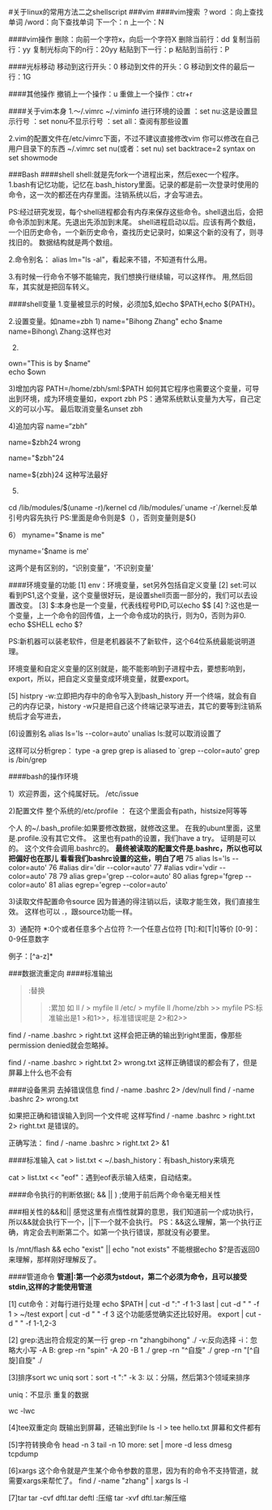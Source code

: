 #关于linux的常用方法二之shellscript
###vim
####vim搜索
？word ：向上查找单词
/word：向下查找单词
下一个：n
上一个：N

####vim操作
删除：向前一个字符x，向后一个字符X
删除当前行：dd
复制当前行：yy    复制光标向下的n行：20yy
粘贴到下一行：p
粘贴到当前行：P

####光标移动
移动到这行开头：0
移动到文件的开头：G
移动到文件的最后一行：1G

####其他操作
撤销上一个操作：u
重做上一个操作：ctr+r

####关于vim本身
1.～/.vimrc  ~/.viminfo
进行环境的设置
：set nu:这是设置显示行号 
：set nonu不显示行号
：set all：查阅有那些设置

2.vim的配置文件在/etc/vimrc下面，不过不建议直接修改vim
你可以修改在自己用户目录下的东西
~/.vimrc
set nu(或者：set nu)
set backtrace=2
syntax on
set showmode

###Bash
####shell
shell:就是先fork一个进程出来，然后exec一个程序。
1.bash有记忆功能，记忆在.bash_history里面。记录的都是前一次登录时使用的命令，这一次的都还在内存里面。注销系统以后，才会写进去。

PS:经过研究发现，每个shell进程都会有内存来保存这些命令。shell退出后，会把命令添加到末尾。先退出先添加到末尾。
shell进程启动以后。应该有两个数组，一个旧历史命令，一个新历史命令，查找历史记录时，如果这个新的没有了，则寻找旧的。
数据结构就是两个数组。

2.命令别名：
alias lm="ls -al"，看起来不错，不知道有什么用。

3.有时候一行命令不够不能输完，我们想换行继续输，可以这样作。
用\,然后回车，其实就是把回车转义。

####shell变量
1.变量被显示的时候，必须加$,如echo $PATH,echo ${PATH}。

2.设置变量。如name=zbh
1)
name="Bihong Zhang"
echo $name
name=Bihong\ Zhang:这样也对

2)
own="This is by $name"			
echo $own

3)增加内容
PATH=/home/zbh/sml:$PATH
如何其它程序也需要这个变量，可导出到环境，成为环境变量如，export zbh
PS：通常系统默认变量为大写，自己定义的可以小写。
最后取消变量名unset zbh

4)追加内容
name=“zbh”

name=$zbh24				wrong

name="$zbh"24

name=${zbh}24	这种写法最好

5)
cd /lib/modules/$(uname -r)/kernel
cd /lib/modules/`uname -r`/kernel:反单引号内容先执行
PS:里面是命令则是$（），否则变量则是${}

6）
myname="$name is me"

myname='$name is me'

这两个是有区别的，“识别变量”，'不识别变量'

####环境变量的功能
[1]
env：环境变量，set另外包括自定义变量
[2]
set:可以看到PS1,这个变量，这个变量很好玩，是设置shell页面一部分的，我们可以去设置改变。
[3]
$$:$本身也是一个变量，代表线程号PID,可以echo $$
[4]
?:这也是一个变量，上一个命令的回传值，上一个命令成功的执行，则为0，否则为非0.   echo $SHELL echo $?

PS:新机器可以装老软件，但是老机器装不了新软件，这个64位系统最能说明道理。

环境变量和自定义变量的区别就是，能不能影响到子进程中去，要想影响到，export，所以，把自定义变量变成环境变量，就要export。

[5]
histpry -w:立即把内存中的命令写入到bash_history
开一个终端，就会有自己的内存记录，history -w只是把自己这个终端记录写进去，其它的要等到注销系统后才会写进去，

[6]设置别名
alias ls='ls --color=auto'
unalias ls:就可以取消设置了

这样可以分析grep：
type -a grep
grep is aliased to `grep --color=auto'
grep is /bin/grep

####bash的操作环境

1）欢迎界面，这个纯属好玩。
/etc/issue

2)配置文件
整个系统的/etc/profile ：
在这个里面会有path，histsize阿等等

个人 的~/.bash_profile:如果要修改数据，就修改这里。
在我的ubunt里面，这里是.profile.没有其它文件。
这里也有path的设置，我们have a try。
证明是可以的。
这个文件会调用.bashrc的。
**最终被读取的配置文件是.bashrc，所以也可以把偏好也在那儿**
**看看我们bashrc设置的这些，明白了吧**
75      alias ls='ls --color=auto'
 76     #alias dir='dir --color=auto'
 77     #alias vdir='vdir --color=auto'
 78 
 79     alias grep='grep --color=auto'
 80     alias fgrep='fgrep --color=auto'
 81     alias egrep='egrep --color=auto'

3)读取文件配置命令source
因为普通的得注销以后，读取才能生效，我们直接生效。
这样也可以 .，跟source功能一样。

3）通配符
*:0个或者任意多个占位符
?:一个任意占位符
[Tt]:和[T|t]等价
[0-9]：0-9任意数字
[^TtAa]:不能以这些开头的

例子：[^a-z]*

###数据流重定向
####标准输出
>:替换
>>:累加
如 ll / > myfile
ll  /etc/ > myfile
ll /home/zbh >> myfile
PS:标准输出是1 >和1>>，标准错误呢是 2>和2>>


 find / -name .bashrc  > right.txt
 这样会把正确的输出到right里面，像那些permission denied就会忽略掉。
 
 find / -name .bashrc  > right.txt 2> wrong.txt
 这样正确错误的都会有了，但是屏幕上什么也不会有
 
####设备黑洞
去掉错误信息
find / -name .bashrc  2> /dev/null
find / -name .bashrc  2> wrong.txt
 
 如果把正确和错误输入到同一个文件呢
 这样写find / -name .bashrc  > right.txt 2> right.txt
 是错误的。
 
 正确写法：
 find / -name .bashrc > right.txt 2> &1
 
 
####标准输入
cat > list.txt < ~/.bash_history：有bash_history来填充

cat > list.txt << "eof"：遇到eof表示输入结束，自动结束。

####命令执行的判断依据(; && || )
;使用于前后两个命令毫无相关性

###相关性的&&和||
感觉这里有点惰性就算的意思，我们知道前一个成功执行，所以&&就会执行下一个，||下一个就不会执行。
PS：&&这么理解，第一个执行正确，肯定会去判断第二个。如第一个执行错误，那就没有必要里。

ls /mnt/flash && echo "exist" || echo "not exists"
不能根据echo $?是否返回0来理解，那样刚好理解反了。

####管道命令
**管道|:第一个必须为stdout，第二个必须为命令，且可以接受stdin,这样的才能使用管道**

[1]
cut命令：对每行进行处理
echo $PATH | cut -d ":" -f 1-3
 last | cut -d " " -f 1 > ~/test
 export | cut -d " " -f 3
 这个功能感觉确实还比较好用。
export | cut -d " " -f 1-1,2-3

[2]
grep:选出符合规定的某一行
grep -rn "zhangbihong" ./
-v:反向选择
-i：忽略大小写
-A B: grep -rn "spin" -A 20 -B 1 ./
grep -rn "^自旋" ./
grep -rn "[^自旋]自旋" ./

[3]排序sort wc uniq
sort：sort -t ":" -k 3:
以：分隔，然后第3个领域来排序

uniq：不显示 重复的数据

wc -lwc

[4]tee双重定向
既输出到屏幕，还输出到file
ls -l > tee hello.txt
屏幕和文件都有

[5]字符转换命令
head -n 3
tail -n 10
more: set | more -d
less
dmesg
tcpdump

[6]xargs
这个命令就是产生某个命令参数的意思，因为有的命令不支持管道，就需要xargs来帮忙了。
find / -name "zhang" | xargs ls -l

[7]tar
tar -cvf dftl.tar deftl :压缩
tar -xvf dftl.tar:解压缩
